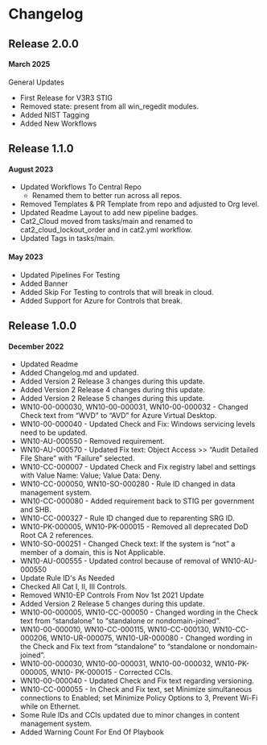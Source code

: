 # Changelog

## Release 2.0.0

#### March 2025
General Updates
  - First Release for V3R3 STIG
  - Removed state: present from all win_regedit modules.
  - Added NIST Tagging
  - Added New Workflows

## Release 1.1.0

#### August 2023
  - Updated Workflows To Central Repo
    - Renamed them to better run across all repos.
  - Removed Templates & PR Template from repo and adjusted to Org level.
  - Updated Readme Layout to add new pipeline badges.
  - Cat2_Cloud moved from tasks/main and renamed to cat2_cloud_lockout_order and in cat2.yml workflow.
  - Updated Tags in tasks/main.

#### May 2023
  - Updated Pipelines For Testing
  - Added Banner
  - Added Skip For Testing to controls that will break in cloud.
  - Added Support for Azure for Controls that break.

## Release 1.0.0

#### December 2022
  - Updated Readme
  - Added Changelog.md and updated.
  - Added Version 2 Release 3 changes during this update.
  - Added Version 2 Release 4 changes during this update.
  - Added Version 2 Release 5 changes during this update.
  - WN10-00-000030, WN10-00-000031, WN10-00-000032 - Changed Check text from
    “WVD” to “AVD” for Azure Virtual Desktop.
  - WN10-00-000040 - Updated Check and Fix: Windows servicing levels need to be updated.
  - WN10-AU-000550 - Removed requirement.
  - WN10-AU-000570 - Updated Fix text: Object Access >> “Audit Detailed File
    Share” with “Failure” selected.
  - WN10-CC-000007 - Updated Check and Fix registry label and settings with
    Value Name: Value; Value Data: Deny.
  - WN10-CC-000050, WN10-SO-000280 - Rule ID changed in data management system.
  - WN10-CC-000080 - Added requirement back to STIG per government and SHB.
  - WN10-CC-000327 - Rule ID changed due to reparenting SRG ID.
  - WN10-PK-000005, WN10-PK-000015 - Removed all deprecated DoD Root CA 2 references.
  - WN10-SO-000251 - Changed Check text: If the system is “not” a member of a domain, this
    is Not Applicable.
  - WN10-AU-000555 - Updated control because of removal of WN10-AU-000550
  - Update Rule ID's As Needed
  - Checked All Cat I, II, III Controls.
  - Removed WN10-EP Controls From Nov 1st 2021 Update
  - Added Version 2 Release 5 changes during this update.
  - WN10-00-000005, WN10-CC-000050 - Changed wording in the Check text from “standalone” to “standalone or nondomain-joined”.
  - WN10-00-000010, WN10-CC-000115, WN10-CC-000130, WN10-CC-000206, WN10-UR-000075, WN10-UR-000080 - Changed wording in the Check and Fix text
    from “standalone” to “standalone or nondomain-joined”.
  - WN10-00-000030, WN10-00-000031, WN10-00-000032, WN10-PK-000005, WN10- PK-000015 - Corrected CCIs.
  - WN10-00-000040 - Updated Check and Fix text regarding versioning.
  - WN10-CC-000055 - In Check and Fix text, set Minimize simultaneous connections to Enabled; set Minimize Policy Options to 3, Prevent Wi-Fi
    while on Ethernet.
  - Some Rule IDs and CCIs updated due to minor changes in content management system.
  - Added Warning Count For End Of Playbook
